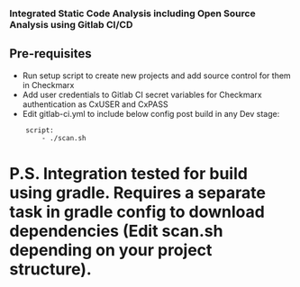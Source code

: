 ### Integrated Static Code Analysis including Open Source Analysis using Gitlab CI/CD

## Pre-requisites
* Run setup script to create new projects and add source control for them in Checkmarx
* Add user credentials to Gitlab CI secret variables for Checkmarx authentication as CxUSER and CxPASS
* Edit gitlab-ci.yml to include below config post build in any Dev stage:
```
    script:
        - ./scan.sh
```
# P.S. Integration tested for build using gradle. Requires a separate task in gradle config to download dependencies (Edit scan.sh depending on your project structure).

